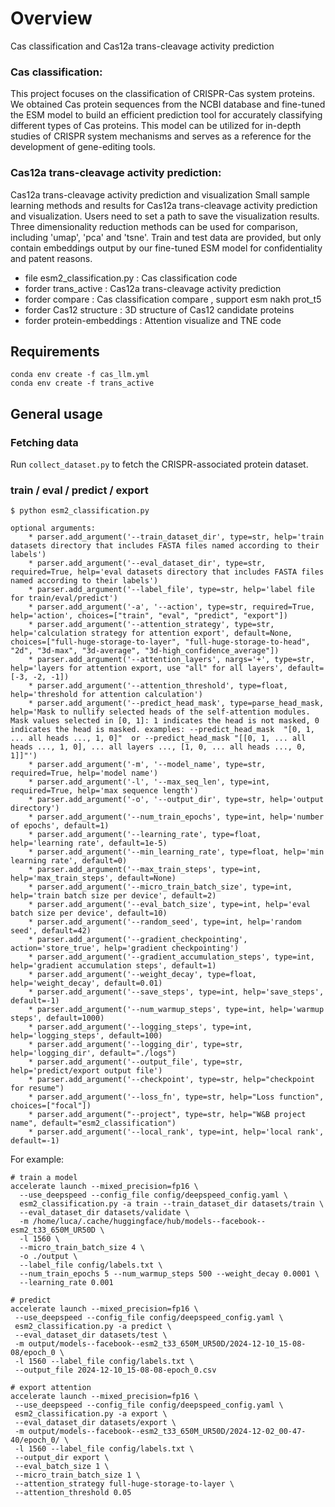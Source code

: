 
# Overview

Cas classification and Cas12a trans-cleavage activity prediction

### Cas classification:
This project focuses on the classification of CRISPR-Cas system proteins. We obtained Cas protein sequences from the NCBI database and fine-tuned the ESM model to build an efficient prediction tool for accurately classifying different types of Cas proteins. This model can be utilized for in-depth studies of CRISPR system mechanisms and serves as a reference for the development of gene-editing tools.

### Cas12a trans-cleavage activity prediction:
Cas12a trans-cleavage activity prediction and visualization
Small sample learning methods and results for Cas12a trans-cleavage activity prediction and visualization.
Users need to set a path to save the visualization results.
Three dimensionality reduction methods can be used for comparison, including 'umap', 'pca' and 'tsne'.
Train and test data are provided, but only contain embeddings output by our fine-tuned ESM model for confidentiality and patent reasons.


* file esm2_classification.py : Cas classification code
* forder trans_active : Cas12a trans-cleavage activity prediction
* forder compare : Cas classification compare , support esm nakh prot_t5
* forder Cas12 structure : 3D structure of Cas12 candidate proteins
* forder protein-embeddings : Attention visualize and TNE code

## Requirements
```
conda env create -f cas_llm.yml
conda env create -f trans_active
```

## General usage

### Fetching data
Run `collect_dataset.py` to fetch the CRISPR-associated protein dataset. 

### train / eval / predict / export

```
$ python esm2_classification.py

optional arguments:
    * parser.add_argument('--train_dataset_dir', type=str, help='train datasets directory that includes FASTA files named according to their labels')
    * parser.add_argument('--eval_dataset_dir', type=str, required=True, help='eval datasets directory that includes FASTA files named according to their labels')
    * parser.add_argument('--label_file', type=str, help='label file for train/eval/predict')
    * parser.add_argument('-a', '--action', type=str, required=True, help='action', choices=["train", "eval", "predict", "export"])
    * parser.add_argument('--attention_strategy', type=str, help='calculation strategy for attention export', default=None, choices=["full-huge-storage-to-layer", "full-huge-storage-to-head", "2d", "3d-max", "3d-average", "3d-high_confidence_average"])
    * parser.add_argument('--attention_layers', nargs='+', type=str, help='layers for attention export, use "all" for all layers', default=[-3, -2, -1])
    * parser.add_argument('--attention_threshold', type=float, help='threshold for attention calculation')
    * parser.add_argument('--predict_head_mask', type=parse_head_mask, help='Mask to nullify selected heads of the self-attention modules. Mask values selected in [0, 1]: 1 indicates the head is not masked, 0 indicates the head is masked. examples: --predict_head_mask  "[0, 1, ... all heads ..., 1, 0]"  or --predict_head_mask "[[0, 1, ... all heads ..., 1, 0], ... all layers ..., [1, 0, ... all heads ..., 0, 1]]"')
    * parser.add_argument('-m', '--model_name', type=str, required=True, help='model name')
    * parser.add_argument('-l', '--max_seq_len', type=int, required=True, help='max sequence length')
    * parser.add_argument('-o', '--output_dir', type=str, help='output directory')
    * parser.add_argument('--num_train_epochs', type=int, help='number of epochs', default=1)
    * parser.add_argument('--learning_rate', type=float, help='learning rate', default=1e-5)
    * parser.add_argument('--min_learning_rate', type=float, help='min learning rate', default=0)
    * parser.add_argument('--max_train_steps', type=int, help='max_train_steps', default=None)
    * parser.add_argument('--micro_train_batch_size', type=int, help='train batch size per device', default=2)
    * parser.add_argument('--eval_batch_size', type=int, help='eval batch size per device', default=10)
    * parser.add_argument('--random_seed', type=int, help='random seed', default=42)
    * parser.add_argument('--gradient_checkpointing', action='store_true', help='gradient checkpointing')
    * parser.add_argument('--gradient_accumulation_steps', type=int, help='gradient accumulation steps', default=1)
    * parser.add_argument('--weight_decay', type=float, help='weight_decay', default=0.01)
    * parser.add_argument('--save_steps', type=int, help='save_steps', default=-1)
    * parser.add_argument('--num_warmup_steps', type=int, help='warmup steps', default=1000)
    * parser.add_argument('--logging_steps', type=int, help='logging_steps', default=100)
    * parser.add_argument('--logging_dir', type=str, help='logging_dir', default="./logs")
    * parser.add_argument('--output_file', type=str, help='predict/export output file')
    * parser.add_argument('--checkpoint', type=str, help="checkpoint for resume")
    * parser.add_argument('--loss_fn', type=str, help="Loss function", choices=["focal"])
    * parser.add_argument("--project", type=str, help="W&B project name", default="esm2_classification")
    * parser.add_argument('--local_rank', type=int, help='local rank', default=-1)
```

For example:
```
# train a model
accelerate launch --mixed_precision=fp16 \
  --use_deepspeed --config_file config/deepspeed_config.yaml \
  esm2_classification.py -a train --train_dataset_dir datasets/train \
  --eval_dataset_dir datasets/validate \
  -m /home/luca/.cache/huggingface/hub/models--facebook--esm2_t33_650M_UR50D \
  -l 1560 \
  --micro_train_batch_size 4 \
  -o ./output \
  --label_file config/labels.txt \
  --num_train_epochs 5 --num_warmup_steps 500 --weight_decay 0.0001 \
  --learning_rate 0.001

# predict
accelerate launch --mixed_precision=fp16 \
 --use_deepspeed --config_file config/deepspeed_config.yaml \
 esm2_classification.py -a predict \
 --eval_dataset_dir datasets/test \
 -m output/models--facebook--esm2_t33_650M_UR50D/2024-12-10_15-08-08/epoch_0 \
 -l 1560 --label_file config/labels.txt \
 --output_file 2024-12-10_15-08-08-epoch_0.csv

# export attention
accelerate launch --mixed_precision=fp16 \
 --use_deepspeed --config_file config/deepspeed_config.yaml \
 esm2_classification.py -a export \
 --eval_dataset_dir datasets/export \
 -m output/models--facebook--esm2_t33_650M_UR50D/2024-12-02_00-47-40/epoch_0/ \
 -l 1560 --label_file config/labels.txt \
 --output_dir export \
 --eval_batch_size 1 \
 --micro_train_batch_size 1 \
 --attention_strategy full-huge-storage-to-layer \
 --attention_threshold 0.05
```